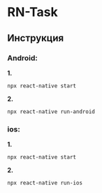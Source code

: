 # RN-Task
## Инструкция
### Android:
**1.**
```shell script
npx react-native start
```
**2.**
```shell script
npx react-native run-android
```
### ios:
**1.**
```shell script
npx react-native start
```
**2.**
```shell script
npx react-native run-ios
```

